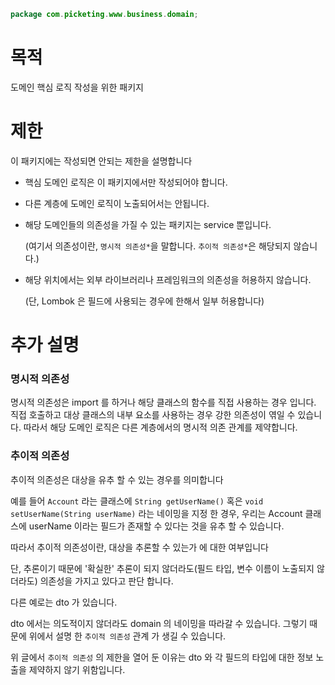 ```java
package com.picketing.www.business.domain;
```

# 목적
도메인 핵심 로직 작성을 위한 패키지

# 제한
이 패키지에는 작성되면 안되는 제한을 설명합니다
* 핵심 도메인 로직은 이 패키지에서만 작성되어야 합니다.
* 다른 계층에 도메인 로직이 노출되어서는 안됩니다.
* 해당 도메인들의 의존성을 가질 수 있는 패키지는 service 뿐입니다.

  (여기서 의존성이란, `명시적 의존성*`을 말합니다. `추이적 의존성*`은 해당되지 않습니다.)

* 해당 위치에서는 외부 라이브러리나 프레임워크의 의존성을 허용하지 않습니다.

  (단, Lombok 은 필드에 사용되는 경우에 한해서 일부 허용합니다)

# 추가 설명
### 명시적 의존성
명시적 의존성은 import 를 하거나 해당 클래스의 함수를 직접 사용하는 경우 입니다.
직접 호출하고 대상 클래스의 내부 요소를 사용하는 경우 강한 의존성이 엮일 수 있습니다.
따라서 해당 도메인 로직은 다른 계층에서의 명시적 의존 관계를 제약합니다.

### 추이적 의존성
추이적 의존성은 대상을 유추 할 수 있는 경우를 의미합니다

예를 들어 `Account` 라는 클래스에 `String getUserName()` 혹은 `void setUserName(String userName)` 라는 네이밍을 지정 한
경우, 우리는 Account 클래스에 userName 이라는 필드가 존재할 수 있다는 것을 유추 할 수 있습니다.

따라서 추이적 의존성이란, 대상을 추론할 수 있는가 에 대한 여부입니다

단, 추론이기 때문에 '확실한' 추론이 되지 않더라도(필드 타입, 변수 이름이 노출되지 않더라도) 의존성을 가지고 있다고 판단
합니다.

다른 예로는 dto 가 있습니다.

dto 에서는 의도적이지 않더라도 domain 의 네이밍을 따라갈 수 있습니다. 그렇기 때문에 위에서 설명 한 `추이적 의존성` 관계
가 생길 수 있습니다.

위 글에서 `추이적 의존성` 의 제한을 열어 둔 이유는 dto 와 각 필드의 타입에 대한 정보 노출을 제약하지 않기 위함입니다.
